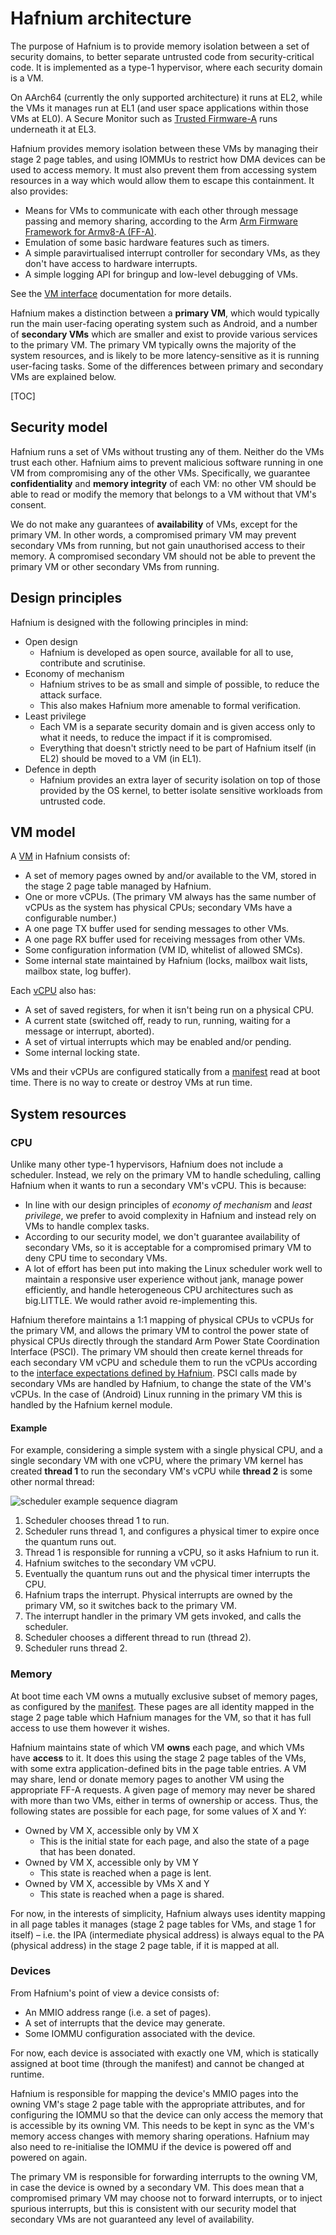 # Hafnium architecture

The purpose of Hafnium is to provide memory isolation between a set of security
domains, to better separate untrusted code from security-critical code. It is
implemented as a type-1 hypervisor, where each security domain is a VM.

On AArch64 (currently the only supported architecture) it runs at EL2, while the
VMs it manages run at EL1 (and user space applications within those VMs at EL0).
A Secure Monitor such as
[Trusted Firmware-A](https://www.trustedfirmware.org/about/) runs underneath it
at EL3.

Hafnium provides memory isolation between these VMs by managing their stage 2
page tables, and using IOMMUs to restrict how DMA devices can be used to access
memory. It must also prevent them from accessing system resources in a way which
would allow them to escape this containment. It also provides:

*   Means for VMs to communicate with each other through message passing and
    memory sharing, according to the Arm
    [Arm Firmware Framework for Armv8-A (FF-A)](https://developer.arm.com/documentation/den0077/latest/).
*   Emulation of some basic hardware features such as timers.
*   A simple paravirtualised interrupt controller for secondary VMs, as they
    don't have access to hardware interrupts.
*   A simple logging API for bringup and low-level debugging of VMs.

See the [VM interface](VmInterface.md) documentation for more details.

Hafnium makes a distinction between a **primary VM**, which would typically run
the main user-facing operating system such as Android, and a number of
**secondary VMs** which are smaller and exist to provide various services to the
primary VM. The primary VM typically owns the majority of the system resources,
and is likely to be more latency-sensitive as it is running user-facing tasks.
Some of the differences between primary and secondary VMs are explained below.

[TOC]

## Security model

Hafnium runs a set of VMs without trusting any of them. Neither do the VMs trust
each other. Hafnium aims to prevent malicious software running in one VM from
compromising any of the other VMs. Specifically, we guarantee
**confidentiality** and **memory integrity** of each VM: no other VM should be
able to read or modify the memory that belongs to a VM without that VM's
consent.

We do not make any guarantees of **availability** of VMs, except for the primary
VM. In other words, a compromised primary VM may prevent secondary VMs from
running, but not gain unauthorised access to their memory. A compromised
secondary VM should not be able to prevent the primary VM or other secondary VMs
from running.

## Design principles

Hafnium is designed with the following principles in mind:

*   Open design
    *   Hafnium is developed as open source, available for all to use,
        contribute and scrutinise.
*   Economy of mechanism
    *   Hafnium strives to be as small and simple of possible, to reduce the
        attack surface.
    *   This also makes Hafnium more amenable to formal verification.
*   Least privilege
    *   Each VM is a separate security domain and is given access only to what
        it needs, to reduce the impact if it is compromised.
    *   Everything that doesn't strictly need to be part of Hafnium itself (in
        EL2) should be moved to a VM (in EL1).
*   Defence in depth
    *   Hafnium provides an extra layer of security isolation on top of those
        provided by the OS kernel, to better isolate sensitive workloads from
        untrusted code.

## VM model

A [VM](../inc/hf/vm.h) in Hafnium consists of:

*   A set of memory pages owned by and/or available to the VM, stored in the
    stage 2 page table managed by Hafnium.
*   One or more vCPUs. (The primary VM always has the same number of vCPUs as
    the system has physical CPUs; secondary VMs have a configurable number.)
*   A one page TX buffer used for sending messages to other VMs.
*   A one page RX buffer used for receiving messages from other VMs.
*   Some configuration information (VM ID, whitelist of allowed SMCs).
*   Some internal state maintained by Hafnium (locks, mailbox wait lists,
    mailbox state, log buffer).

Each [vCPU](../inc/hf/vcpu.h) also has:

*   A set of saved registers, for when it isn't being run on a physical CPU.
*   A current state (switched off, ready to run, running, waiting for a message
    or interrupt, aborted).
*   A set of virtual interrupts which may be enabled and/or pending.
*   Some internal locking state.

VMs and their vCPUs are configured statically from a [manifest](Manifest.md)
read at boot time. There is no way to create or destroy VMs at run time.

## System resources

### CPU

Unlike many other type-1 hypervisors, Hafnium does not include a scheduler.
Instead, we rely on the primary VM to handle scheduling, calling Hafnium when it
wants to run a secondary VM's vCPU. This is because:

*   In line with our design principles of _economy of mechanism_ and _least
    privilege_, we prefer to avoid complexity in Hafnium and instead rely on VMs
    to handle complex tasks.
*   According to our security model, we don't guarantee availability of
    secondary VMs, so it is acceptable for a compromised primary VM to deny CPU
    time to secondary VMs.
*   A lot of effort has been put into making the Linux scheduler work well to
    maintain a responsive user experience without jank, manage power
    efficiently, and handle heterogeneous CPU architectures such as big.LITTLE.
    We would rather avoid re-implementing this.

Hafnium therefore maintains a 1:1 mapping of physical CPUs to vCPUs for the
primary VM, and allows the primary VM to control the power state of physical
CPUs directly through the standard Arm Power State Coordination Interface
(PSCI). The primary VM should then create kernel threads for each secondary VM
vCPU and schedule them to run the vCPUs according to the
[interface expectations defined by Hafnium](SchedulerExpectations.md). PSCI
calls made by secondary VMs are handled by Hafnium, to change the state of the
VM's vCPUs. In the case of (Android) Linux running in the primary VM this is
handled by the Hafnium kernel module.

#### Example

For example, considering a simple system with a single physical CPU, and a
single secondary VM with one vCPU, where the primary VM kernel has created
**thread 1** to run the secondary VM's vCPU while **thread 2** is some other
normal thread:

![scheduler example sequence diagram](scheduler.png)

1.  Scheduler chooses thread 1 to run.
2.  Scheduler runs thread 1, and configures a physical timer to expire once the
    quantum runs out.
3.  Thread 1 is responsible for running a vCPU, so it asks Hafnium to run it.
4.  Hafnium switches to the secondary VM vCPU.
5.  Eventually the quantum runs out and the physical timer interrupts the CPU.
6.  Hafnium traps the interrupt. Physical interrupts are owned by the primary
    VM, so it switches back to the primary VM.
7.  The interrupt handler in the primary VM gets invoked, and calls the
    scheduler.
8.  Scheduler chooses a different thread to run (thread 2).
9.  Scheduler runs thread 2.

### Memory

At boot time each VM owns a mutually exclusive subset of memory pages, as
configured by the [manifest](Manifest.md). These pages are all identity mapped
in the stage 2 page table which Hafnium manages for the VM, so that it has full
access to use them however it wishes.

Hafnium maintains state of which VM **owns** each page, and which VMs have
**access** to it. It does this using the stage 2 page tables of the VMs, with
some extra application-defined bits in the page table entries. A VM may share,
lend or donate memory pages to another VM using the appropriate FF-A requests. A
given page of memory may never be shared with more than two VMs, either in terms
of ownership or access. Thus, the following states are possible for each page,
for some values of X and Y:

*   Owned by VM X, accessible only by VM X
    *   This is the initial state for each page, and also the state of a page
        that has been donated.
*   Owned by VM X, accessible only by VM Y
    *   This state is reached when a page is lent.
*   Owned by VM X, accessible by VMs X and Y
    *   This state is reached when a page is shared.

For now, in the interests of simplicity, Hafnium always uses identity mapping in
all page tables it manages (stage 2 page tables for VMs, and stage 1 for itself)
– i.e. the IPA (intermediate physical address) is always equal to the PA
(physical address) in the stage 2 page table, if it is mapped at all.

### Devices

From Hafnium's point of view a device consists of:

*   An MMIO address range (i.e. a set of pages).
*   A set of interrupts that the device may generate.
*   Some IOMMU configuration associated with the device.

For now, each device is associated with exactly one VM, which is statically
assigned at boot time (through the manifest) and cannot be changed at runtime.

Hafnium is responsible for mapping the device's MMIO pages into the owning VM's
stage 2 page table with the appropriate attributes, and for configuring the
IOMMU so that the device can only access the memory that is accessible by its
owning VM. This needs to be kept in sync as the VM's memory access changes with
memory sharing operations. Hafnium may also need to re-initialise the IOMMU if
the device is powered off and powered on again.

The primary VM is responsible for forwarding interrupts to the owning VM, in
case the device is owned by a secondary VM. This does mean that a compromised
primary VM may choose not to forward interrupts, or to inject spurious
interrupts, but this is consistent with our security model that secondary VMs
are not guaranteed any level of availability.
